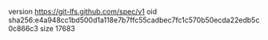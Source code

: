 version https://git-lfs.github.com/spec/v1
oid sha256:e4a948cc1bd500d1a118e7b7ffc55cadbec7fc1c570b50ecda22edb5c0c866c3
size 17683

